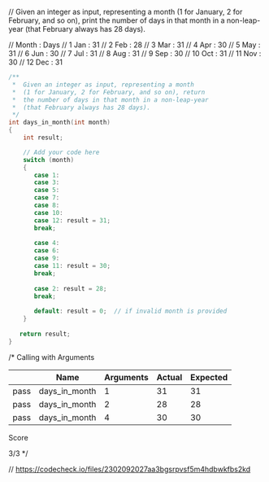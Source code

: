 // Given an integer as input, representing a month (1 for January, 2 for February, and so on), print the number of days in that month in a non-leap-year (that February always has 28 days).

// Month : Days
// 1 Jan : 31
// 2 Feb : 28
// 3 Mar : 31
// 4 Apr : 30
// 5 May : 31
// 6 Jun : 30
// 7 Jul : 31
// 8 Aug : 31
// 9 Sep : 30
// 10 Oct : 31
// 11 Nov : 30
// 12 Dec : 31

```cpp
/**
 *  Given an integer as input, representing a month 
 *  (1 for January, 2 for February, and so on), return
 *  the number of days in that month in a non-leap-year 
 *  (that February always has 28 days). 
 */
int days_in_month(int month)
{
    int result;

    // Add your code here
    switch (month)
    {
       case 1: 
       case 3:
       case 5:
       case 7:
       case 8:
       case 10:
       case 12: result = 31;
       break;
       
       case 4:
       case 6:
       case 9:
       case 11: result = 30;
       break;
       
       case 2: result = 28;
       break;
       
       default: result = 0;  // if invalid month is provided
    }
   
   return result;
}
```

/*
Calling with Arguments

| |Name|Arguments|Actual|Expected|
|---|---|---|---|---|
|pass|days_in_month|1|31|31|
|pass|days_in_month|2|28|28|
|pass|days_in_month|4|30|30|

Score

3/3
\*/

// https://codecheck.io/files/2302092027aa3bgsrpvsf5m4hdbwkfbs2kd